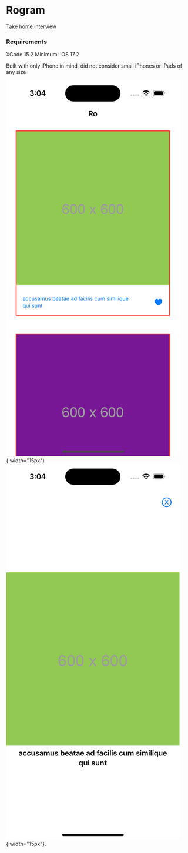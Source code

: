 # Rogram
Take home interview

### Requirements
XCode 15.2
Minimum: iOS 17.2

Built with only iPhone in mind, did not consider small iPhones or iPads of any size

![Homepage/FeedView](https://github.com/yukichikawada/Rogram/blob/19efb7ded8bf2f30b8beadab0edcebd320708a4d/FeedView.png){:width="15px"}
![PhotoDetailView](https://github.com/yukichikawada/Rogram/blob/19efb7ded8bf2f30b8beadab0edcebd320708a4d/PhotoDetailView.png){:width="15px"}.
